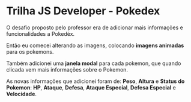# Trilha JS Developer - Pokedex

O desafio proposto pelo professor era de adicionar mais informações e funcionalidades a Pokedéx.

Então eu comecei alterando as imagens, colocando **imagens animadas** para os pokemons.

Também adicionei uma **janela modal** para cada pokemon, que quando clicada vem mais informações sobre o Pokemon.

As novas informações que adicionei foram de: **Peso**, **Altura** e **Status do Pokemon**: **HP**, **Ataque**, **Defesa**, **Ataque Especial**, **Defesa Especial** e **Velocidade**.
